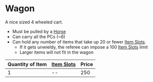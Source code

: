 ---
---

# Wagon

A nice sized 4 wheeled cart.

* Must be pulled by a [Horse](Horse,%20Draft.md)
* Can carry all the PCs (~6)
* Can hold any number of items that take up 20 or fewer [Item Slots](../../../../../Player%20Characters/Derived%20Statistics/Item%20Slots.md).
  * If it gets unwieldy, the referee can impose a 100 [Item Slots](../../../../../Player%20Characters/Derived%20Statistics/Item%20Slots.md) limit
  * Larger items will not fit in the wagon

|Quantity of Item|[Item Slots](../../../../../Player%20Characters/Derived%20Statistics/Item%20Slots.md)|Price|
|----------------|----------|-----|
|1|--|250|
